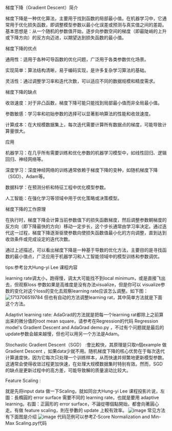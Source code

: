 梯度下降（Gradient Descent）简介

梯度下降是一种优化算法，主要用于找到函数的局部最小值。在机器学习中，它通常用于优化损失函数，即调整模型参数以最小化误差或预测与真实值之间的差距。基本思想是：从一个随机的参数值开始，逐步向参数空间的梯度（即最陡峭的上升或下降方向）的反方向迈进，以期望达到损失函数的最小值。


梯度下降的优点

通用性：适用于各种可导函数的优化问题，广泛用于各类参数优化场景。

实现简单：算法结构清晰，易于编码实现，是许多复杂学习算法的基础。

灵活性：通过调整学习率和迭代次数，可以适应不同的数据规模和精度需求。

梯度下降的缺点

收敛速度：对于非凸函数，梯度下降可能只能找到局部最小值而非全局最小值。

参数敏感：学习率和初始参数的选择可以显著影响算法的性能和收敛速度。

计算成本：在大规模数据集上，每次迭代需要计算所有数据点的梯度，可能导致计算量很大。

应用

机器学习：在几乎所有需要训练和优化参数的机器学习模型中，如线性回归、逻辑回归、神经网络等。

深度学习：深度神经网络的训练通常依赖于梯度下降的变种，如随机梯度下降（SGD）、Adam等。

数据科学：在预测分析和特征工程中优化模型参数。

人工智能：在强化学习等领域中用于优化策略或决策模型。

梯度下降的工作原理

在执行时，梯度下降会计算当前参数值下的损失函数梯度，然后调整参数朝梯度的反方向（即下降最快的方向）移动一定步长，这个步长通常由学习率决定。通过迭代这一过程，梯度下降逐渐驱使参数向使损失函数值最小化的方向调整，直到达到收敛条件或完成设定的迭代次数。

通过上述描述，可以看出梯度下降是一种基于导数的优化方法，主要目的是寻找函数的最小值点，广泛应用于机器学习和人工智能领域中的模型训练和参数调优。

tips:参考台大Hung-yi Lee 课程内容

learning rate调太小，跑得慢，调太大可能找不到local minimum，或是直接飞出去，但观察loss 参数如果是高维度是没有办法visualize，但是你可以 visualize参数的变化对这个loss的变化去观察learning rate应该怎么调整。如下图：
![1713706519784](https://github.com/joycelai140420/MachineLearning/assets/167413809/9ac56635-c15c-4f43-93c3-622e121181b4)
但也有自动的方法调整learning rat，其中简单方法就是下面这个方法。

Adaptivt learning rate: 
AdaGrad的方法就是把每一个learning rat都除上之前算出来的微分值的root mean square，请参考在Regression的代码 Regression model's Gradient Descent and AdaGrad demo.py ，不过有个问题就是最后的update参数会越来越慢，但也可以用另一个方法是Adam。

Stochastic Gradient Descent（SGD） :會比較快，其原理是只取n個example 做Gradient Descent ，如果data少就不用。随机梯度下降的核心优势在于每次迭代计算速度快，因为它每次只处理一个训练样本，从而快速并频繁地更新模型参数。这通常会使得收敛过程更加快速，在处理大规模数据集时特别有效。然而，SGD的缺点是更新过程中的高方差，可能导致解的质量波动比较大。

Feature Scaling :

就是先将input data 做一下Scaling，就如同台大Hung-yi Lee 课程投影片说，左圖：長橢圓的 error surface 需要不同的 learning rate，也就是要用 adaptive learning。右圖：正圓形的 error surface，不論從哪個點開始，都會向著圓心走。有做 feature scaling，則在參數的 update 上較有效率。
![image](https://github.com/joycelai140420/MachineLearning/assets/167413809/e1d391eb-e1d8-49ed-b6f2-85b480873b1f)
常见方法有下面图是介绍
![image](https://github.com/joycelai140420/MachineLearning/assets/167413809/1e4901d2-a862-45fd-b827-53c24720c9be)
代码范例可以参考Z-Score Normalization and Min-Max Scaling.py代码



